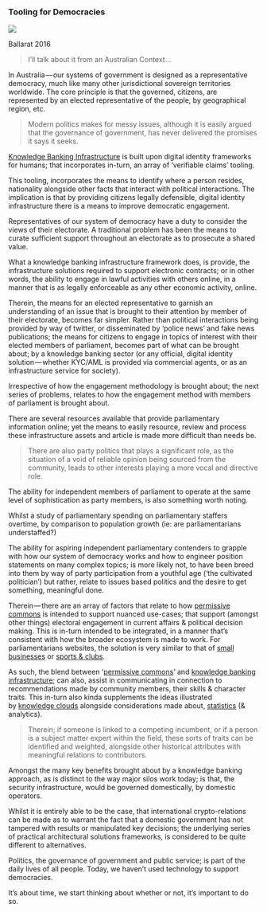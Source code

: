 ### Tooling for Democracies

![](https://cdn-images-1.medium.com/max/800/1*AyBM56WdfAojObjhqmicwg.jpeg)

Ballarat 2016

> I’ll talk about it from an Australian Context…

In Australia — our systems of government is designed as a representative democracy, much like many other jurisdictional sovereign territories worldwide. The core principle is that the governed, citizens, are represented by an elected representative of the people, by geographical region, etc.

> Modern politics makes for messy issues, although it is easily argued that the governance of government, has never delivered the promises it says it seeks.

[Knowledge Banking Infrastructure](https://medium.com/webcivics/knowledge-banking-infrastructure-164e19242b99) is built upon digital identity frameworks for humans; that incorporates in-turn, an array of ‘verifiable claims’ tooling.

This tooling, incorporates the means to identify where a person resides, nationality alongside other facts that interact with political interactions. The implication is that by providing citizens legally defensible, digital identity infrastructure there is a means to improve democratic engagement.

Representatives of our system of democracy have a duty to consider the views of their electorate. A traditional problem has been the means to curate sufficient support throughout an electorate as to prosecute a shared value.

What a knowledge banking infrastructure framework does, is provide, the infrastructure solutions required to support electronic contracts; or in other words, the ability to engage in lawful activities with others online, in a manner that is as legally enforceable as any other economic activity, online.

Therein, the means for an elected representative to garnish an understanding of an issue that is brought to their attention by member of their electorate, becomes far simpler. Rather than political interactions being provided by way of twitter, or disseminated by ‘police news’ and fake news publications; the means for citizens to engage in topics of interest with their elected members of parliament, becomes part of what can be brought about; by a knowledge banking sector (or any official, digital identity solution — whether KYC/AML is provided via commercial agents, or as an infrastructure service for society).

Irrespective of how the engagement methodology is brought about; the next series of problems, relates to how the engagement method with members of parliament is brought about.

There are several resources available that provide parliamentary information online; yet the means to easily resource, review and process these infrastructure assets and article is made more difficult than needs be.

> There are also party politics that plays a significant role, as the situation of a void of reliable opinion being sourced from the community, leads to other interests playing a more vocal and directive role.

The ability for independent members of parliament to operate at the same level of sophistication as party members, is also something worth noting.

Whilst a study of parliamentary spending on parliamentary staffers overtime, by comparison to population growth (ie: are parliamentarians understaffed?)

The ability for aspiring independent parliamentary contenders to grapple with how our system of democracy works and how to engineer position statements on many complex topics; is more likely not, to have been breed into them by way of party participation from a youthful age (‘the cultivated politician’) but rather, relate to issues based politics and the desire to get something, meaningful done.

Therein — there are an array of factors that relate to how [permissive commons](https://medium.com/webcivics/permissioned-commons-7fc33a1ce23e) is intended to support nuanced use-cases; that support (amongst other things) electoral engagement in current affairs & political decision making. This is in-turn intended to be integrated, in a manner that’s consistent with how the broader ecosystem is made to work. For parliamentarians websites, the solution is very similar to that of [small businesses](https://medium.com/webcivics/small-to-medium-business-webpayments-knowledge-banking-6b0e15c7e71d) or [sports & clubs](https://medium.com/webcivics/skills-social-activities-2124e52bd877).

As such, the blend between ‘[permissive commons](https://medium.com/webcivics/permissioned-commons-7fc33a1ce23e)’ and [knowledge banking infrastructure](https://medium.com/webcivics/knowledge-banking-infrastructure-164e19242b99); can also, assist in communicating in connection to recommendations made by community members, their skills & character traits. This in-turn also kinda supplements the ideas illustrated by [knowledge clouds](https://medium.com/webcivics/knowledge-clouds-f3f5ef1990d9) alongside considerations made about, [statistics](https://medium.com/webcivics/a-numbers-encyclopaedia-open-economics-statistics-data-7fbc6bdf9c00) (& analytics).

> Therein; if someone is linked to a competing incumbent, or if a person is a subject matter expert within the field, these sorts of traits can be identified and weighted, alongside other historical attributes with meaningful relations to contributors.

Amongst the many key benefits brought about by a knowledge banking approach, as is distinct to the way major silos work today; is that, the security infrastructure, would be governed domestically, by domestic operators.

Whilst it is entirely able to be the case, that international crypto-relations can be made as to warrant the fact that a domestic government has not tampered with results or manipulated key decisions; the underlying series of practical architectural solutions frameworks, is considered to be quite different to alternatives.

Politics, the governance of government and public service; is part of the daily lives of all people. Today, we haven’t used technology to support democracies.

It’s about time, we start thinking about whether or not, it’s important to do so.